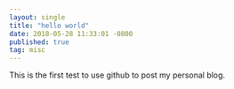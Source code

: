 ```yaml
---
layout: single
title: "hello world"
date: 2018-05-28 11:33:01 -0800 
published: true
tag: misc
---
```


This is the first test to use github to post my personal blog. 